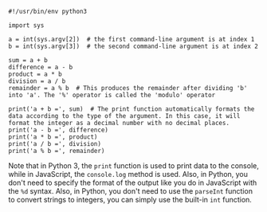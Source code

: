 ```
#!/usr/bin/env python3

import sys

a = int(sys.argv[2])  # the first command-line argument is at index 1
b = int(sys.argv[3])  # the second command-line argument is at index 2

sum = a + b
difference = a - b
product = a * b
division = a / b
remainder = a % b  # This produces the remainder after dividing 'b' into 'a'. The '%' operator is called the 'modulo' operator

print('a + b =', sum)  # The print function automatically formats the data according to the type of the argument. In this case, it will format the integer as a decimal number with no decimal places.
print('a - b =', difference)
print('a * b =', product)
print('a / b =', division)
print('a % b =', remainder)
```
Note that in Python 3, the `print` function is used to print data to the console, while in JavaScript, the `console.log` method is used. Also, in Python, you don't need to specify the format of the output like you do in JavaScript with the `%d` syntax.
Also, in Python, you don't need to use the `parseInt` function to convert strings to integers, you can simply use the built-in `int` function.
